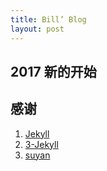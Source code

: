 ```yaml
---
title: Bill’ Blog
layout: post
---
```


## 2017 新的开始


## 感谢

1. [Jekyll](http://jekyllrb.com/) 
2. [3-Jekyll](https://github.com/P233/3-Jekyll) 
3. [suyan](https://github.com/suyan/suyan.github.io)


